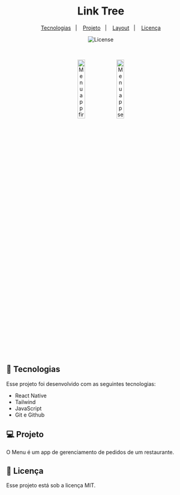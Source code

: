 <h1 align="center"> Link Tree </h1>

<p align="center">
  <a href="#-tecnologias">Tecnologias</a>&nbsp;&nbsp;&nbsp;|&nbsp;&nbsp;&nbsp;
  <a href="#-projeto">Projeto</a>&nbsp;&nbsp;&nbsp;|&nbsp;&nbsp;&nbsp;
  <a href="#-layout">Layout</a>&nbsp;&nbsp;&nbsp;|&nbsp;&nbsp;&nbsp;
  <a href="#memo-licença">Licença</a>
</p>

<p align="center">
  <img alt="License" src="https://img.shields.io/static/v1?label=license&message=MIT&color=49AA26&labelColor=000000">
</p>

<br>

<p align="center">
  <img alt="Menu app first screen" src="https://github.com/JSertoli/Menu-App/assets/122844779/8efd53c5-6136-4eba-9139-55fc3ac70146" width="20%">
  <img alt="Menu app second screen" src="https://github.com/JSertoli/Menu-App/assets/122844779/8efd53c5-6136-4eba-9139-55fc3ac70146" width="20%">
</p>

## 🚀 Tecnologias

Esse projeto foi desenvolvido com as seguintes tecnologias:

- React Native
- Tailwind
- JavaScript
- Git e Github

## 💻 Projeto

O Menu é um app de gerenciamento de pedidos de um restaurante.


## :memo: Licença

Esse projeto está sob a licença MIT.
